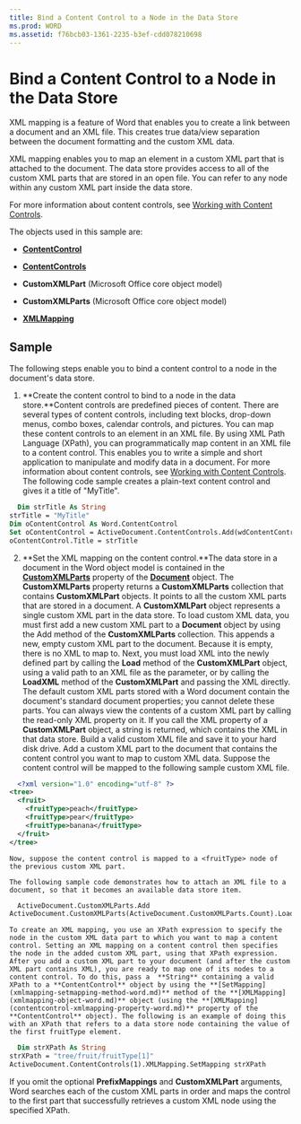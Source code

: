 ```yaml
---
title: Bind a Content Control to a Node in the Data Store
ms.prod: WORD
ms.assetid: f76bcb03-1361-2235-b3ef-cdd078210698
---
```



# Bind a Content Control to a Node in the Data Store

XML mapping is a feature of Word that enables you to create a link between a document and an XML file. This creates true data/view separation between the document formatting and the custom XML data.

XML mapping enables you to map an element in a custom XML part that is attached to the document. The data store provides access to all of the custom XML parts that are stored in an open file. You can refer to any node within any custom XML part inside the data store.

For more information about content controls, see  [Working with Content Controls](working-with-content-controls.md).

The objects used in this sample are:

-  **[ContentControl](contentcontrol-object-word.md)**
    
-  **[ContentControls](contentcontrols-object-word.md)**
    
-  **CustomXMLPart** (Microsoft Office core object model)
    
-  **CustomXMLParts** (Microsoft Office core object model)
    
-  **[XMLMapping](xmlmapping-object-word.md)**
    

## Sample

The following steps enable you to bind a content control to a node in the document's data store.


1.  **Create the content control to bind to a node in the data store.**Content controls are predefined pieces of content. There are several types of content controls, including text blocks, drop-down menus, combo boxes, calendar controls, and pictures. You can map these content controls to an element in an XML file. By using XML Path Language (XPath), you can programmatically map content in an XML file to a content control. This enables you to write a simple and short application to manipulate and modify data in a document. For more information about content controls, see  [Working with Content Controls](working-with-content-controls.md). The following code sample creates a plain-text content control and gives it a title of "MyTitle".
    
```vb
  Dim strTitle As String 
strTitle = "MyTitle" 
Dim oContentControl As Word.ContentControl 
Set oContentControl = ActiveDocument.ContentControls.Add(wdContentControlText) 
oContentControl.Title = strTitle
```

2.  **Set the XML mapping on the content control.**The data store in a document in the Word object model is contained in the  **[CustomXMLParts](document-customxmlparts-property-word.md)** property of the **[Document](document-object-word.md)** object. The **CustomXMLParts** property returns a **CustomXMLParts** collection that contains **CustomXMLPart** objects. It points to all the custom XML parts that are stored in a document. A **CustomXMLPart** object represents a single custom XML part in the data store. To load custom XML data, you must first add a new custom XML part to a **Document** object by using the Add method of the **CustomXMLParts** collection. This appends a new, empty custom XML part to the document. Because it is empty, there is no XML to map to. Next, you must load XML into the newly defined part by calling the **Load** method of the **CustomXMLPart** object, using a valid path to an XML file as the parameter, or by calling the **LoadXML** method of the **CustomXMLPart** and passing the XML directly. The default custom XML parts stored with a Word document contain the document's standard document properties; you cannot delete these parts. You can always view the contents of a custom XML part by calling the read-only XML property on it. If you call the XML property of a **CustomXMLPart** object, a string is returned, which contains the XML in that data store. Build a valid custom XML file and save it to your hard disk drive. Add a custom XML part to the document that contains the content control you want to map to custom XML data. Suppose the content control will be mapped to the following sample custom XML file.
    
```XML
  <?xml version="1.0" encoding="utf-8" ?>
<tree>
  <fruit>
    <fruitType>peach</fruitType>
    <fruitType>pear</fruitType>
    <fruitType>banana</fruitType>
  </fruit>
</tree>

```


    Now, suppose the content control is mapped to a <fruitType> node of the previous custom XML part. 
    
    The following sample code demonstrates how to attach an XML file to a document, so that it becomes an available data store item. 
    


```vb
  ActiveDocument.CustomXMLParts.Add
ActiveDocument.CustomXMLParts(ActiveDocument.CustomXMLParts.Count).Load ("c:\mySampleCustomXMLFile.xml")

```


    To create an XML mapping, you use an XPath expression to specify the node in the custom XML data part to which you want to map a content control. Setting an XML mapping on a content control then specifies the node in the added custom XML part, using that XPath expression. After you add a custom XML part to your document (and after the custom XML part contains XML), you are ready to map one of its nodes to a content control. To do this, pass a  **String** containing a valid XPath to a **ContentControl** object by using the **[SetMapping](xmlmapping-setmapping-method-word.md)** method of the **[XMLMapping](xmlmapping-object-word.md)** object (using the **[XMLMapping](contentcontrol-xmlmapping-property-word.md)** property of the **ContentControl** object). The following is an example of doing this with an XPath that refers to a data store node containing the value of the first fruitType element.
    


```vb
  Dim strXPath As String 
strXPath = "tree/fruit/fruitType[1]" 
ActiveDocument.ContentControls(1).XMLMapping.SetMapping strXPath 

```

If you omit the optional  **PrefixMappings** and **CustomXMLPart** arguments, Word searches each of the custom XML parts in order and maps the control to the first part that successfully retrieves a custom XML node using the specified XPath.


